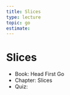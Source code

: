 ```yaml
---
title: Slices
type: lecture
topic: go
estimate:
---
```


# Slices

- Book: Head First Go
- Chapter: Slices
- Quiz:
